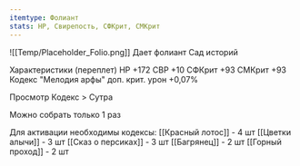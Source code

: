```yaml
---
itemtype: Фолиант
stats: HP, Свирепость, СФКрит, СМКрит 
---
```

![[Temp/Placeholder_Folio.png]]
Дает фолиант Сад историй

Характеристики (переплет)
HP +172
СВР +10
СФКрит +93
СМКрит +93
Кодекс "Мелодия арфы" доп. крит. урон +0,07%

Просмотр Кодекс > Сутра

Можно собрать только 1 раз

Для активации необходимы кодексы: 
[[Красный лотос]]  - 4 шт
[[Цветки алычи]]  - 3 шт
[[Сказ о персиках]]  - 3 шт
[[Багрянец]]  - 2 шт
[[Горный проход]]  - 2 шт


